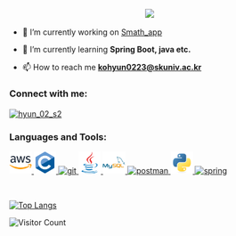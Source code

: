 <p align="center">
  <img src="https://capsule-render.vercel.app/api?type=waving&color=FADFCC&height=300&width=100%&section=header&text=Hi👋,%20I'm%20hyunseoko&fontSize=45&textAlignY=0&desc=A%20passionate%20Back-end%20developer%20from%20Korea&descSize=20&descAlignY=60">
</p>

- 🔭 I’m currently working on [Smath_app](https://github.com/hyunseo-chaelin/mathgiveup)

- 🌱 I’m currently learning **Spring Boot, java etc.**

- 📫 How to reach me **kohyun0223@skuniv.ac.kr**


<h3 align="left">Connect with me:</h3>
<p align="left">
<a href="https://instagram.com/hyun_02_s2" target="blank"><img align="center" src="https://raw.githubusercontent.com/rahuldkjain/github-profile-readme-generator/master/src/images/icons/Social/instagram.svg" alt="hyun_02_s2" height="30" width="40" /></a>
</p>
<h3 align="left">Languages and Tools:</h3>
<p align="left"> 
<a href="https://aws.amazon.com" target="_blank" rel="noreferrer"> <img src="https://raw.githubusercontent.com/devicons/devicon/master/icons/amazonwebservices/amazonwebservices-original-wordmark.svg" alt="aws" width="40" height="40"/> </a> 
<a href="https://www.cprogramming.com/" target="_blank" rel="noreferrer"> <img src="https://raw.githubusercontent.com/devicons/devicon/master/icons/c/c-original.svg" alt="c" width="40" height="40"/> </a> 
<a href="https://git-scm.com/" target="_blank" rel="noreferrer"> <img src="https://www.vectorlogo.zone/logos/git-scm/git-scm-icon.svg" alt="git" width="40" height="40"/> </a> 
<a href="https://www.java.com" target="_blank" rel="noreferrer"> <img src="https://raw.githubusercontent.com/devicons/devicon/master/icons/java/java-original.svg" alt="java" width="40" height="40"/> </a> 
<a href="https://www.mysql.com/" target="_blank" rel="noreferrer"> <img src="https://raw.githubusercontent.com/devicons/devicon/master/icons/mysql/mysql-original-wordmark.svg" alt="mysql" width="40" height="40"/> </a> 
<a href="https://postman.com" target="_blank" rel="noreferrer"> <img src="https://www.vectorlogo.zone/logos/getpostman/getpostman-icon.svg" alt="postman" width="40" height="40"/> </a> 
<a href="https://www.python.org" target="_blank" rel="noreferrer"> <img src="https://raw.githubusercontent.com/devicons/devicon/master/icons/python/python-original.svg" alt="python" width="40" height="40"/> </a> 
<a href="https://spring.io/" target="_blank" rel="noreferrer"> <img src="https://www.vectorlogo.zone/logos/springio/springio-icon.svg" alt="spring" width="40" height="40"/> </a> 
</p>
<br>

[![Top Langs](https://github-readme-stats.vercel.app/api/top-langs/?username=hyunseoko)](https://github.com/hyunseoko/github-readme-stats)

![Visitor Count](https://komarev.com/ghpvc/?username=hyunseoko&color=blueviolet)

